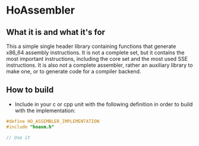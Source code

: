 # HoAssembler

## What it is and what it's for

This a simple single header library containing functions that generate x86_64 assembly instructions.
It is not a complete set, but it contains the most important instructions, including the core set and
the most used SSE instructions. It is also not a complete assembler, rather an auxiliary library to make
one, or to generate code for a compiler backend.

## How to build

- Include in your c or cpp unit with the following definition in order to build with the implementation:

```c
#define HO_ASSEMBLER_IMPLEMENTATION
#include "hoasm.h"

// Use it
```
